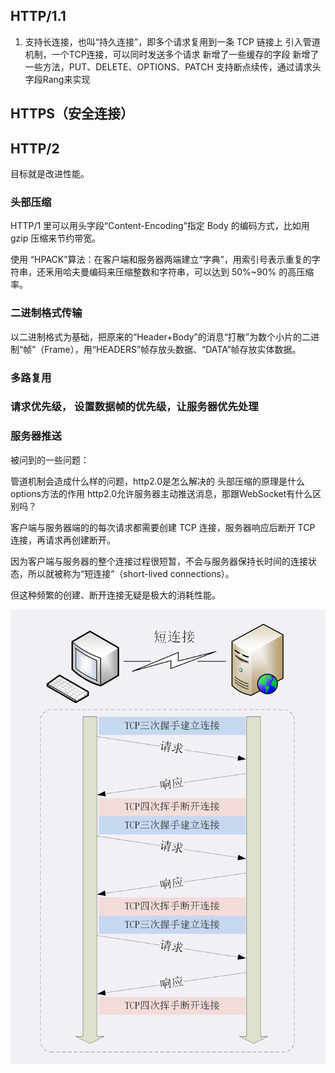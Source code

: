 ## HTTP/1.1 
1. 支持长连接，也叫“持久连接”，即多个请求复用到一条 TCP 链接上
引入管道机制，一个TCP连接，可以同时发送多个请求
新增了一些缓存的字段
新增了一些方法，PUT、DELETE、OPTIONS、PATCH
支持断点续传，通过请求头字段Rang来实现

## HTTPS（安全连接）

## HTTP/2

目标就是改进性能。

### 头部压缩

HTTP/1 里可以用头字段“Content-Encoding”指定 Body 的编码方式，比如用 gzip 压缩来节约带宽。

使用 “HPACK”算法：在客户端和服务器两端建立“字典”，用索引号表示重复的字符串，还釆用哈夫曼编码来压缩整数和字符串，可以达到 50%~90% 的高压缩率。

### 二进制格式传输

以二进制格式为基础，把原来的“Header+Body”的消息“打散”为数个小片的二进制“帧”（Frame），用“HEADERS”帧存放头数据、“DATA”帧存放实体数据。

### 多路复用

### 请求优先级， 设置数据帧的优先级，让服务器优先处理

### 服务器推送

被问到的一些问题：

管道机制会造成什么样的问题，http2.0是怎么解决的
头部压缩的原理是什么
options方法的作用
http2.0允许服务器主动推送消息，那跟WebSocket有什么区别吗？




客户端与服务器端的的每次请求都需要创建 TCP 连接，服务器响应后断开 TCP 连接，再请求再创建断开。

因为客户端与服务器的整个连接过程很短暂，不会与服务器保持长时间的连接状态，所以就被称为“短连接”（short-lived connections）。

但这种频繁的创建、断开连接无疑是极大的消耗性能。

![图 1](images/750369eee85b600041095ba4e0c153ee9f146e2118e99caaa5bad96bc5702cb1.png)  